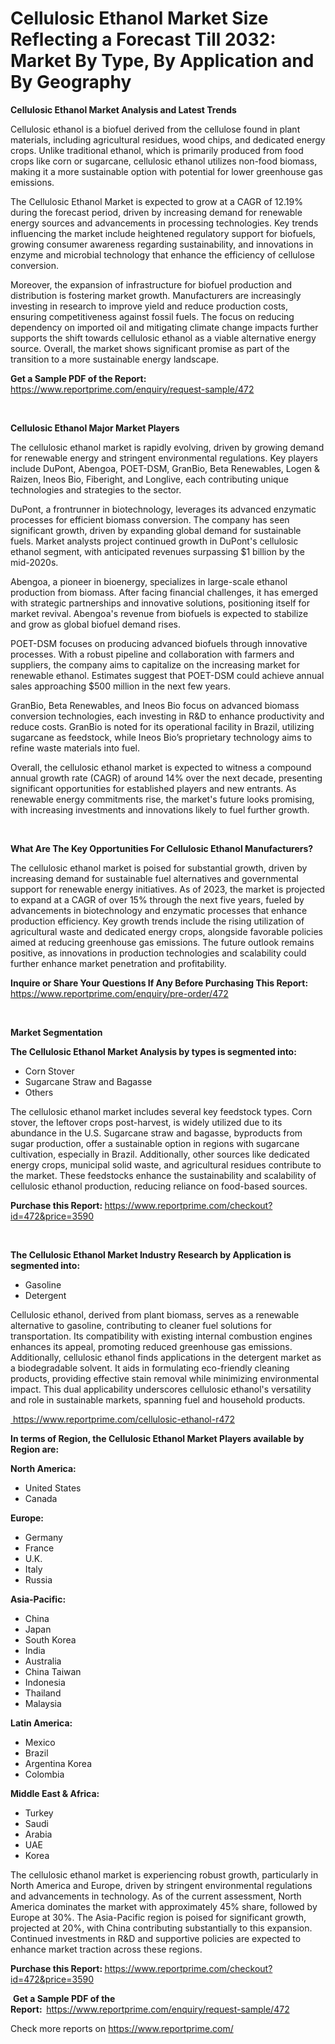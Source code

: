 <p><h1>Cellulosic Ethanol Market Size Reflecting a Forecast Till 2032: Market By Type, By Application and By Geography</h1></p><p><strong>Cellulosic Ethanol Market Analysis and Latest Trends</strong></p>
<p><p>Cellulosic ethanol is a biofuel derived from the cellulose found in plant materials, including agricultural residues, wood chips, and dedicated energy crops. Unlike traditional ethanol, which is primarily produced from food crops like corn or sugarcane, cellulosic ethanol utilizes non-food biomass, making it a more sustainable option with potential for lower greenhouse gas emissions. </p><p>The Cellulosic Ethanol Market is expected to grow at a CAGR of 12.19% during the forecast period, driven by increasing demand for renewable energy sources and advancements in processing technologies. Key trends influencing the market include heightened regulatory support for biofuels, growing consumer awareness regarding sustainability, and innovations in enzyme and microbial technology that enhance the efficiency of cellulose conversion. </p><p>Moreover, the expansion of infrastructure for biofuel production and distribution is fostering market growth. Manufacturers are increasingly investing in research to improve yield and reduce production costs, ensuring competitiveness against fossil fuels. The focus on reducing dependency on imported oil and mitigating climate change impacts further supports the shift towards cellulosic ethanol as a viable alternative energy source. Overall, the market shows significant promise as part of the transition to a more sustainable energy landscape.</p></p>
<p><strong>Get a Sample PDF of the Report:&nbsp;</strong> <a href="https://www.reportprime.com/enquiry/request-sample/472?utm_campaign=3111&utm_medium=2&utm_source=Github&utm_content=ia&utm_term=18032025&utm_id=cellulosic-ethanol">https://www.reportprime.com/enquiry/request-sample/472</a></p>
<p>&nbsp;</p>
<p><strong>Cellulosic Ethanol Major Market Players</strong></p>
<p><p>The cellulosic ethanol market is rapidly evolving, driven by growing demand for renewable energy and stringent environmental regulations. Key players include DuPont, Abengoa, POET-DSM, GranBio, Beta Renewables, Logen & Raizen, Ineos Bio, Fiberight, and Longlive, each contributing unique technologies and strategies to the sector.</p><p>DuPont, a frontrunner in biotechnology, leverages its advanced enzymatic processes for efficient biomass conversion. The company has seen significant growth, driven by expanding global demand for sustainable fuels. Market analysts project continued growth in DuPont's cellulosic ethanol segment, with anticipated revenues surpassing $1 billion by the mid-2020s.</p><p>Abengoa, a pioneer in bioenergy, specializes in large-scale ethanol production from biomass. After facing financial challenges, it has emerged with strategic partnerships and innovative solutions, positioning itself for market revival. Abengoa's revenue from biofuels is expected to stabilize and grow as global biofuel demand rises.</p><p>POET-DSM focuses on producing advanced biofuels through innovative processes. With a robust pipeline and collaboration with farmers and suppliers, the company aims to capitalize on the increasing market for renewable ethanol. Estimates suggest that POET-DSM could achieve annual sales approaching $500 million in the next few years.</p><p>GranBio, Beta Renewables, and Ineos Bio focus on advanced biomass conversion technologies, each investing in R&D to enhance productivity and reduce costs. GranBio is noted for its operational facility in Brazil, utilizing sugarcane as feedstock, while Ineos Bio’s proprietary technology aims to refine waste materials into fuel.</p><p>Overall, the cellulosic ethanol market is expected to witness a compound annual growth rate (CAGR) of around 14% over the next decade, presenting significant opportunities for established players and new entrants. As renewable energy commitments rise, the market's future looks promising, with increasing investments and innovations likely to fuel further growth.</p></p>
<p>&nbsp;</p>
<p><strong>What Are The Key Opportunities For Cellulosic Ethanol Manufacturers?</strong></p>
<p><p>The cellulosic ethanol market is poised for substantial growth, driven by increasing demand for sustainable fuel alternatives and governmental support for renewable energy initiatives. As of 2023, the market is projected to expand at a CAGR of over 15% through the next five years, fueled by advancements in biotechnology and enzymatic processes that enhance production efficiency. Key growth trends include the rising utilization of agricultural waste and dedicated energy crops, alongside favorable policies aimed at reducing greenhouse gas emissions. The future outlook remains positive, as innovations in production technologies and scalability could further enhance market penetration and profitability.</p></p>
<p><strong>Inquire or Share Your Questions If Any Before Purchasing This Report:</strong> <a href="https://www.reportprime.com/enquiry/pre-order/472?utm_campaign=3111&utm_medium=2&utm_source=Github&utm_content=ia&utm_term=18032025&utm_id=cellulosic-ethanol">https://www.reportprime.com/enquiry/pre-order/472</a></p>
<p>&nbsp;</p>
<p><strong>Market Segmentation</strong></p>
<p><strong>The Cellulosic Ethanol Market Analysis by types is segmented into:</strong></p>
<p><ul><li>Corn Stover</li><li>Sugarcane Straw and Bagasse</li><li>Others</li></ul></p>
<p><p>The cellulosic ethanol market includes several key feedstock types. Corn stover, the leftover crops post-harvest, is widely utilized due to its abundance in the U.S. Sugarcane straw and bagasse, byproducts from sugar production, offer a sustainable option in regions with sugarcane cultivation, especially in Brazil. Additionally, other sources like dedicated energy crops, municipal solid waste, and agricultural residues contribute to the market. These feedstocks enhance the sustainability and scalability of cellulosic ethanol production, reducing reliance on food-based sources.</p></p>
<p><strong>Purchase this Report:&nbsp;</strong><a href="https://www.reportprime.com/checkout?id=472&price=3590&utm_campaign=3111&utm_medium=2&utm_source=Github&utm_content=ia&utm_term=18032025&utm_id=cellulosic-ethanol">https://www.reportprime.com/checkout?id=472&price=3590</a></p>
<p>&nbsp;</p>
<p><strong>The Cellulosic Ethanol Market Industry Research by Application is segmented into:</strong></p>
<p><ul><li>Gasoline</li><li>Detergent</li></ul></p>
<p><p>Cellulosic ethanol, derived from plant biomass, serves as a renewable alternative to gasoline, contributing to cleaner fuel solutions for transportation. Its compatibility with existing internal combustion engines enhances its appeal, promoting reduced greenhouse gas emissions. Additionally, cellulosic ethanol finds applications in the detergent market as a biodegradable solvent. It aids in formulating eco-friendly cleaning products, providing effective stain removal while minimizing environmental impact. This dual applicability underscores cellulosic ethanol's versatility and role in sustainable markets, spanning fuel and household products.</p></p>
<p><a href="https://www.reportprime.com/cellulosic-ethanol-r472?utm_campaign=3111&utm_medium=2&utm_source=Github&utm_content=ia&utm_term=18032025&utm_id=cellulosic-ethanol">&nbsp;https://www.reportprime.com/cellulosic-ethanol-r472</a></p>
<p><strong>In terms of Region, the Cellulosic Ethanol Market Players available by Region are:</strong></p>
<p>
    <p> <strong> North America: </strong>
        <ul>
            <li>United States</li>
            <li>Canada</li>
        </ul>
        </p> 
    <p> <strong> Europe: </strong>
        <ul>
            <li>Germany</li>
            <li>France</li>
            <li>U.K.</li>
            <li>Italy</li>
            <li>Russia</li>
        </ul>
        </p> 
    <p> <strong> Asia-Pacific: </strong>
        <ul>
            <li>China</li>
            <li>Japan</li>
            <li>South Korea</li>
            <li>India</li>
            <li>Australia</li>
            <li>China Taiwan</li>
            <li>Indonesia</li>
            <li>Thailand</li>
            <li>Malaysia</li>
        </ul>
        </p> 
    <p> <strong> Latin America: </strong>
        <ul>
            <li>Mexico</li>
            <li>Brazil</li>
            <li>Argentina Korea</li>
            <li>Colombia</li>
        </ul>
        </p> 
    <p> <strong> Middle East & Africa: </strong>
        <ul>
            <li>Turkey</li>
            <li>Saudi</li>
            <li>Arabia</li>
            <li>UAE</li>
            <li>Korea</li>
        </ul>
    </p>
    </p>
<p><p>The cellulosic ethanol market is experiencing robust growth, particularly in North America and Europe, driven by stringent environmental regulations and advancements in technology. As of the current assessment, North America dominates the market with approximately 45% share, followed by Europe at 30%. The Asia-Pacific region is poised for significant growth, projected at 20%, with China contributing substantially to this expansion. Continued investments in R&D and supportive policies are expected to enhance market traction across these regions.</p></p>
<p><strong>Purchase this Report: </strong><a href="https://www.reportprime.com/checkout?id=472&price=3590&utm_campaign=3111&utm_medium=2&utm_source=Github&utm_content=ia&utm_term=18032025&utm_id=cellulosic-ethanol">https://www.reportprime.com/checkout?id=472&price=3590</a></p>
<p>&nbsp;<strong>Get a Sample PDF of the Report:&nbsp;&nbsp;</strong><a href="https://www.reportprime.com/enquiry/request-sample/472?utm_campaign=3111&utm_medium=2&utm_source=Github&utm_content=ia&utm_term=18032025&utm_id=cellulosic-ethanol">https://www.reportprime.com/enquiry/request-sample/472</a></p>
<p><strong></strong></p>
<p>Check more reports on <a href="https://www.reportprime.com/?utm_campaign=3111&utm_medium=2&utm_source=Github&utm_content=ia&utm_term=18032025&utm_id=cellulosic-ethanol">https://www.reportprime.com/</a></p>